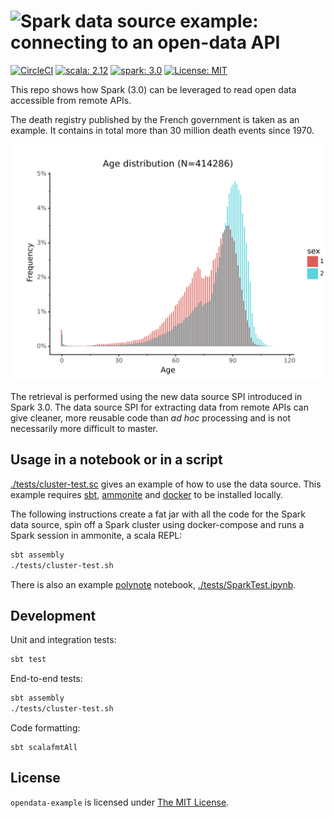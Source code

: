 # <img alt="Spark" src = "https://github.com/hchauvin/opendata-example/raw/master/doc/apache_spark_logo.svg?sanitize=true" width="100" /> data source example: connecting to an open-data API

[![CircleCI](https://circleci.com/gh/hchauvin/opendata-example/tree/master.svg?style=svg)](https://circleci.com/gh/hchauvin/opendata-example/tree/master) [![scala: 2.12](https://img.shields.io/badge/scala-2.12-red.svg)](https://opensource.org/licenses/MIT) [![spark: 3.0](https://img.shields.io/badge/spark-3.0-orange.svg)](https://opensource.org/licenses/MIT) [![License: MIT](https://img.shields.io/badge/License-MIT-yellow.svg)](https://opensource.org/licenses/MIT)

This repo shows how Spark (3.0) can be leveraged to read open data accessible from remote APIs.

The death registry published by the French government is taken as an example. It
contains in total more than 30 million death events since 1970.

![age_dist](./doc/age_dist.svg)

The retrieval is performed using the new data source SPI introduced in Spark 3.0.
The data source SPI for extracting data from remote APIs can give cleaner, more reusable
code than _ad hoc_ processing and is not necessarily more difficult to master.

## Usage in a notebook or in a script

[./tests/cluster-test.sc]() gives an example of how to use the data source.  This example
requires [sbt](https://www.scala-sbt.org/), [ammonite](https://ammonite.io/) and
[docker](https://www.docker.com/) to be installed locally.

The following instructions create a fat jar with all the code for the Spark data source,
spin off a Spark cluster using docker-compose and runs a Spark session in ammonite,
a scala REPL:
```bash
sbt assembly
./tests/cluster-test.sh
```

There is also an example [polynote](https://polynote.org/) notebook, [./tests/SparkTest.ipynb]().

## Development

Unit and integration tests:

```bash
sbt test
```

End-to-end tests:

```bash
sbt assembly
./tests/cluster-test.sh
```

Code formatting:

```
sbt scalafmtAll
```

## License

`opendata-example` is licensed under [The MIT License](./LICENSE).
